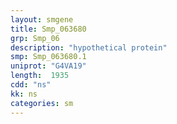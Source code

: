```yaml
---
layout: smgene
title: Smp_063680
grp: Smp_06
description: "hypothetical protein"
smp: Smp_063680.1
uniprot: "G4VA19"
length:  1935
cdd: "ns"
kk: ns
categories: sm
---
```

